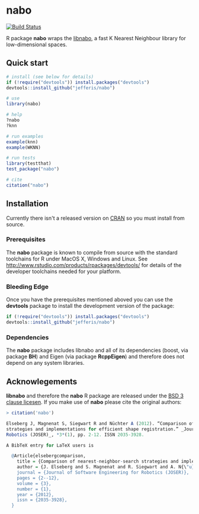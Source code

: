 # nabo
[![Build Status](https://travis-ci.org/jefferis/nabo.svg)](https://travis-ci.org/jefferis/nabo) 

R package **nabo** wraps the [libnabo](https://github.com/ethz-asl/libnabo), 
a fast K Nearest Neighbour library for low-dimensional spaces.

## Quick start
```r
# install (see below for details)
if (!require("devtools")) install.packages("devtools")
devtools::install_github("jefferis/nabo")

# use
library(nabo)

# help
?nabo
?knn

# run examples
example(knn)
example(WKNN)

# run tests
library(testthat)
test_package("nabo")

# cite
citation("nabo")
```
## Installation
Currently there isn't a released version on [CRAN](http://cran.r-project.org/)
so you must install from source.

### Prerequisites
The **nabo** package is known to compile from source with the standard 
toolchains for R under MacOS X, Windows and Linux.
See http://www.rstudio.com/products/rpackages/devtools/ for details of the
developer toolchains needed for your platform.

### Bleeding Edge
Once you have the prerequisites mentioned aboved you can use the **devtools**
package to install the development version of the package:

```r
if (!require("devtools")) install.packages("devtools")
devtools::install_github("jefferis/nabo")
```
### Dependencies
The **nabo** package includes libnabo and all of its dependencies (boost, via 
package **BH**) and Eigen (via package **RcppEigen**) and therefore does not
depend on any system libraries.

## Acknowlegements
**libnabo** and therefore the **nabo** R package are released under the 
[BSD 3 clause licesen](http://www.r-project.org/Licenses/BSD_3_clause). If you
make use of **nabo** please cite the original authors:

```r
> citation('nabo')

Elseberg J, Magnenat S, Siegwart R and Nüchter A (2012). “Comparison of nearest-neighbor-search
strategies and implementations for efficient shape registration.” _Journal of Software Engineering for
Robotics (JOSER)_, *3*(1), pp. 2-12. ISSN 2035-3928.

A BibTeX entry for LaTeX users is

  @Article{elsebergcomparison,
    title = {Comparison of nearest-neighbor-search strategies and implementations for efficient shape registration},
    author = {J. Elseberg and S. Magnenat and R. Siegwart and A. N{\"u}chter},
    journal = {Journal of Software Engineering for Robotics (JOSER)},
    pages = {2--12},
    volume = {3},
    number = {1},
    year = {2012},
    issn = {2035-3928},
  }

```
